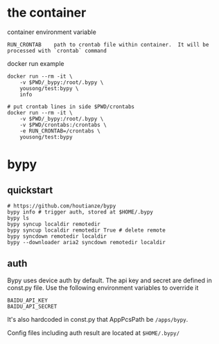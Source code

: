 # the container
container environment variable

	RUN_CRONTAB    path to crontab file within container.  It will be processed with `crontab` command

docker run example

	docker run --rm -it \
		-v $PWD/_bypy:/root/.bypy \
		yousong/test:bypy \
		info

	# put crontab lines in side $PWD/crontabs
	docker run --rm -it \
		-v $PWD/_bypy:/root/.bypy \
		-v $PWD/crontabs:/crontabs \
		-e RUN_CRONTAB=/crontabs \
		yousong/test:bypy

# bypy

## quickstart

	# https://github.com/houtianze/bypy
	bypy info # trigger auth, stored at $HOME/.bypy
	bypy ls
	bypy syncup localdir remotedir
	bypy syncup localdir remotedir True # delete remote
	bypy syncdown remotedir localdir
	bypy --downloader aria2 syncdown remotedir localdir

## auth

Bypy uses device auth by default.  The api key and secret are defined in const.py file.  Use the following environment variables to override it

	BAIDU_API_KEY
	BAIDU_API_SECRET

It's also hardcoded in const.py that AppPcsPath be `/apps/bypy`.

Config files including auth result are located at `$HOME/.bypy/`
